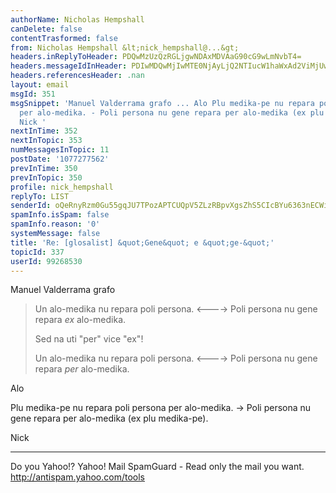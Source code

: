 ```yaml
---
authorName: Nicholas Hempshall
canDelete: false
contentTrasformed: false
from: Nicholas Hempshall &lt;nick_hempshall@...&gt;
headers.inReplyToHeader: PDQwMzUzQzRGLjgwNDAxMDVAaG90cG9wLmNvbT4=
headers.messageIdInHeader: PDIwMDQwMjIwMTE0NjAyLjQ2NTIucW1haWxAd2ViMjUwMTAubWFpbC51a2wueWFob28uY29tPg==
headers.referencesHeader: .nan
layout: email
msgId: 351
msgSnippet: 'Manuel Valderrama grafo ... Alo Plu medika-pe nu repara poli persona
  per alo-medika. - Poli persona nu gene repara per alo-medika (ex plu medika-pe).
  Nick '
nextInTime: 352
nextInTopic: 353
numMessagesInTopic: 11
postDate: '1077277562'
prevInTime: 350
prevInTopic: 350
profile: nick_hempshall
replyTo: LIST
senderId: oQeRnyRzm0Gu55gqJU7TPozAPTCUQpV5ZLzRBpvXgsZhS5CIcBYu6363nECWigJ8Ifofwafud4db-LNC2hdwiOjLKLXiBPWZFYkoLdXFFgWBqTphxcw
spamInfo.isSpam: false
spamInfo.reason: '0'
systemMessage: false
title: 'Re: [glosalist] &quot;Gene&quot; e &quot;ge-&quot;'
topicId: 337
userId: 99268530
---
```


Manuel Valderrama grafo
> Un alo-medika nu repara poli persona. <----> Poli
> persona nu gene repara 
> _ex_ alo-medika.
> 
> Sed na uti "per" vice "ex"!
> 
> Un alo-medika nu repara poli persona. <----> Poli
> persona nu gene repara 
> _per_ alo-medika.

Alo

Plu medika-pe nu repara poli persona per alo-medika.
->
Poli persona nu gene repara per alo-medika (ex plu
medika-pe).

Nick

__________________________________
Do you Yahoo!?
Yahoo! Mail SpamGuard - Read only the mail you want.
http://antispam.yahoo.com/tools

